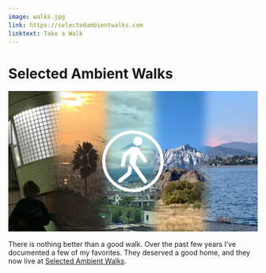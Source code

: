 ```yaml
---
image: walks.jpg
link: https://selectedambientwalks.com
linktext: Take a Walk
---
```


# Selected Ambient Walks

[![c:1/-1 r:56.25](walks.jpg)](https://selectedambientwalks.com)

There is nothing better than a good walk. Over the past few years I’ve documented a few of my favorites. They deserved a good home, and they now live at [Selected Ambient Walks](https://selectedambientwalks.com).


